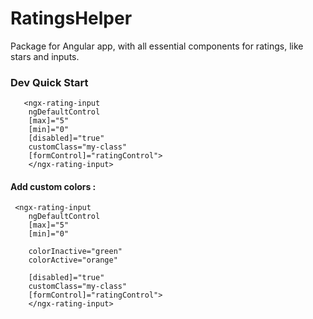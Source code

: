 # RatingsHelper

Package for Angular app, with all essential components for ratings, like stars and inputs.

### Dev Quick Start

       <ngx-rating-input
        ngDefaultControl
        [max]="5"
        [min]="0"
        [disabled]="true" 
        customClass="my-class"
        [formControl]="ratingControl">
        </ngx-rating-input>

#### Add custom colors : 

     <ngx-rating-input
        ngDefaultControl
        [max]="5"
        [min]="0"

        colorInactive="green"
        colorActive="orange"

        [disabled]="true" 
        customClass="my-class"
        [formControl]="ratingControl">
        </ngx-rating-input>